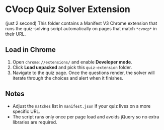 

# CVocp Quiz Solver Extension
(just 2 second)
This folder contains a Manifest V3 Chrome extension that runs the quiz-solving script automatically on pages that match `*cvocp*` in their URL.

## Load in Chrome

1. Open `chrome://extensions/` and enable **Developer mode**.
2. Click **Load unpacked** and pick this `quiz-extension` folder.
3. Navigate to the quiz page. Once the questions render, the solver will iterate through the choices and alert when it finishes.

## Notes

- Adjust the `matches` list in `manifest.json` if your quiz lives on a more specific URL.
- The script runs only once per page load and avoids jQuery so no extra libraries are required.
